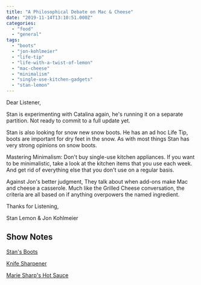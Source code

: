 ```yaml
---
title: "A Philosophical Debate on Mac & Cheese"
date: "2019-11-14T13:10:51.000Z"
categories: 
  - "food"
  - "general"
tags: 
  - "boots"
  - "jon-kohlmeier"
  - "life-tip"
  - "life-with-a-twist-of-lemon"
  - "mac-cheese"
  - "minimalism"
  - "single-use-kitchen-gadgets"
  - "stan-lemon"
---
```


Dear Listener,

Stan is experimenting with Catalina again, he's running it on a separate partition. Not ready to commit to a full update yet.

Stan is also looking for snow new snow boots. He has an ad hoc Life Tip, boots are important for dry feet in the snow. As with most things Stan has very strong opinions on snow boots.

Mastering Minimalism: Don't buy single-use kitchen appliances. If you want to be minimalistic, take a look at the kitchen items that you use each week. And get rid of everything else that you don't use on a regular basis.

Against Jon's better judgment, They talk about when add-ons make Mac and cheese a casserole. Much like the Grilled Cheese conversation, the criteria are all based on if anything overpowers the named ingredient.

Thanks for Listening,

Stan Lemon & Jon Kohlmeier

## Show Notes

[Stan's Boots](https://youtu.be/TuIhb-xbW9I)

[Knife Sharpener](https://amzn.to/2qPtKH0)

[Marie Sharp's Hot Sauce](https://amzn.to/377nomP)
